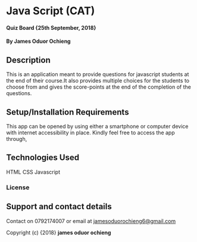 # Java Script (CAT)
#### Quiz Board {25th September, 2018}
#### By **James Oduor Ochieng**
## Description
This is an application meant to provide questions for javascript students at the end of their course.It also provides multiple choices for the students to choose from and gives the score-points at the end of the completion of the questions.

## Setup/Installation Requirements
This app can be opened by using either a smartphone or computer device with internet accessibility in place. Kindly feel free to access the app through, 
## Technologies Used
HTML
CSS
Javascript

### License





## Support and contact details
Contact on 0792174007 or email at jamesoduorochieng6@gmail.com

Copyright (c) {2018} **james oduor ochieng**
